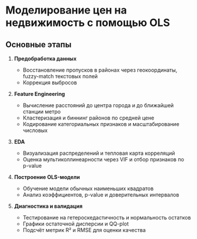 # Моделирование цен на недвижимость с помощью OLS

## Основные этапы

1. **Предобработка данных**  
   - Восстановление пропусков в районах через геокоординаты, fuzzy-match текстовых полей  
   - Коррекция выбросов 

2. **Feature Engineering**  
   - Вычисление расстояний до центра города и до ближайшей станции метро  
   - Кластеризация и биннинг районов по средней цене  
   - Кодирование категориальных признаков и масштабирование числовых

3. **EDA**  
   - Визуализация распределений и тепловая карта корреляций 
   - Оценка мультиколлинеарности через VIF и отбор признаков по p-value  

4. **Построение OLS-модели**  
   - Обучение модели обычных наименьших квадратов
   - Анализ коэффициентов, p-value и доверительных интервалов  

5. **Диагностика и валидация**  
   - Тестирование на гетероскедастичность и нормальность остатков
   - Графики остаточной дисперсии и QQ-plot  
   - Подсчёт метрик R² и RMSE для оценки качества  

